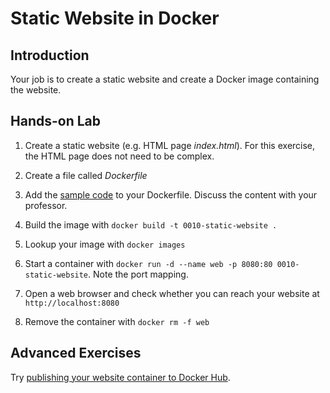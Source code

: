 # Static Website in Docker

## Introduction

Your job is to create a static website and create a Docker image containing the website.

## Hands-on Lab

1. Create a static website (e.g. HTML page *index.html*). For this exercise, the HTML page does not need to be complex.

1. Create a file called *Dockerfile*

1. Add the [sample code](Dockerfile) to your Dockerfile. Discuss the content with your professor.

1. Build the image with `docker build -t 0010-static-website .`

1. Lookup your image with `docker images`

1. Start a container with `docker run -d --name web -p 8080:80 0010-static-website`. Note the port mapping.

1. Open a web browser and check whether you can reach your website at `http://localhost:8080`

1. Remove the container with `docker rm -f web`

## Advanced Exercises

Try [publishing your website container to Docker Hub](https://docs.docker.com/docker-cloud/builds/push-images/).

